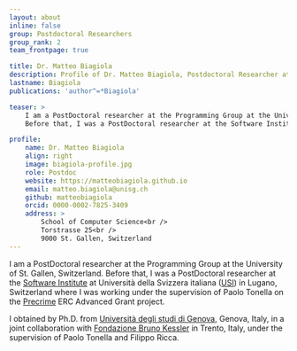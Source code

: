 ```yaml
---
layout: about
inline: false
group: Postdoctoral Researchers
group_rank: 2
team_frontpage: true

title: Dr. Matteo Biagiola
description: Profile of Dr. Matteo Biagiola, Postdoctoral Researcher at the Programming Group.
lastname: Biagiola
publications: 'author^=*Biagiola'

teaser: >
    I am a PostDoctoral researcher at the Programming Group at the University of St. Gallen, Switzerland.
    Before that, I was a PostDoctoral researcher at the Software Institute at Università della Svizzera italiana (USI) in Lugano, Switzerland where I was working under the supervision of Paolo Tonella on the Precrime ERC Advanced Grant project.

profile:
    name: Dr. Matteo Biagiola
    align: right
    image: biagiola-profile.jpg
    role: Postdoc
    website: https://matteobiagiola.github.io
    email: matteo.biagiola@unisg.ch
    github: matteobiagiola
    orcid: 0000-0002-7825-3409
    address: >
        School of Computer Science<br />
        Torstrasse 25<br />
        9000 St. Gallen, Switzerland
---
```


I am a PostDoctoral researcher at the Programming Group at the University of St. Gallen, Switzerland.
Before that, I was a PostDoctoral researcher at the [Software Institute](https://www.si.usi.ch/) at Università della Svizzera italiana ([USI](https://www.usi.ch/)) in Lugano, Switzerland where I was working under the supervision of Paolo Tonella on the [Precrime](http://www.pre-crime.eu/) ERC Advanced Grant project.

I obtained by Ph.D. from [Università degli studi di Genova](https://unige.it/), Genova, Italy, in a joint collaboration with [Fondazione Bruno Kessler](https://www.fbk.eu/) in Trento, Italy, under the supervision of Paolo Tonella and Filippo Ricca.
